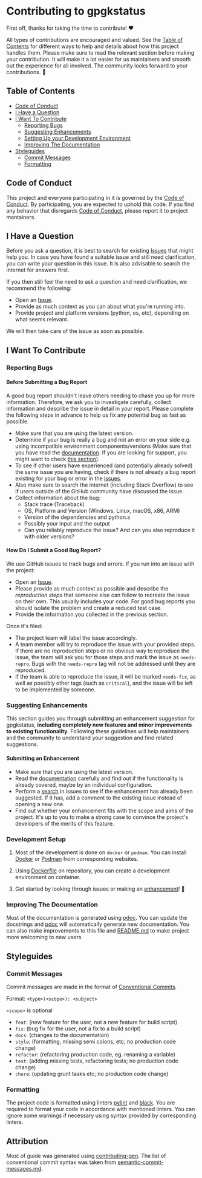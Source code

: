 <!-- omit in toc -->
# Contributing to **gpgkstatus**

First off, thanks for taking the time to contribute! ❤️

All types of contributions are encouraged and valued. See the [Table of Contents](#table-of-contents) for different ways to help and details about how this project handles them. Please make sure to read the relevant section before making your contribution. It will make it a lot easier for us maintainers and smooth out the experience for all involved. The community looks forward to your contributions. 🎉

<!-- omit in toc -->
## Table of Contents

- [Code of Conduct](#code-of-conduct)
- [I Have a Question](#i-have-a-question)
- [I Want To Contribute](#i-want-to-contribute)
  - [Reporting Bugs](#reporting-bugs)
  - [Suggesting Enhancements](#suggesting-enhancements)
  - [Setting Up your Development Environment](#development-setup)
  - [Improving The Documentation](#improving-the-documentation)
- [Styleguides](#styleguides)
  - [Commit Messages](#commit-messages)
  - [Formatting](#formatting)

## Code of Conduct

This project and everyone participating in it is governed by the
[Code of Conduct](https://github.com/dkvc/gpgkstatus/blob/main/CODE_OF_CONDUCT.md).
By participating, you are expected to uphold this code. If you find any behavior that disregards [Code of Conduct](https://github.com/dkvc/gpgkstatus/blob/main/CODE_OF_CONDUCT.md), please report it to project mantainers.

## I Have a Question

Before you ask a question, it is best to search for existing [Issues](https://github.com/dkvc/gpgkstatus/issues) that might help you. In case you have found a suitable issue and still need clarification, you can write your question in this issue. It is also advisable to search the internet for answers first.

If you then still feel the need to ask a question and need clarification, we recommend the following:

- Open an [Issue](https://github.com/dkvc/gpgkstatus/issues/new).
- Provide as much context as you can about what you're running into.
- Provide project and platform versions (python, os, etc), depending on what seems relevant.

We will then take care of the issue as soon as possible.

## I Want To Contribute

### Reporting Bugs

<!-- omit in toc -->
#### Before Submitting a Bug Report

A good bug report shouldn't leave others needing to chase you up for more information. Therefore, we ask you to investigate carefully, collect information and describe the issue in detail in your report. Please complete the following steps in advance to help us fix any potential bug as fast as possible.

- Make sure that you are using the latest version.
- Determine if your bug is really a bug and not an error on your side e.g. using incompatible environment components/versions (Make sure that you have read the [documentation](https://dkvc.github.io/gpkgstatus/). If you are looking for support, you might want to check [this section](#i-have-a-question)).
- To see if other users have experienced (and potentially already solved) the same issue you are having, check if there is not already a bug report existing for your bug or error in the [issues](https://github.com/dkvc/gpgkstatus/issues).
- Also make sure to search the internet (including Stack Overflow) to see if users outside of the GitHub community have discussed the issue.
- Collect information about the bug:
  - Stack trace (Traceback)
  - OS, Platform and Version (Windows, Linux, macOS, x86, ARM)
  - Version of the dependencies and python.s
  - Possibly your input and the output
  - Can you reliably reproduce the issue? And can you also reproduce it with older versions?

<!-- omit in toc -->
#### How Do I Submit a Good Bug Report?

We use GitHub issues to track bugs and errors. If you run into an issue with the project:

- Open an [Issue](https://github.com/dkvc/gpgkstatus/issues/new).
- Please provide as much context as possible and describe the *reproduction steps* that someone else can follow to recreate the issue on their own. This usually includes your code. For good bug reports you should isolate the problem and create a reduced test case.
- Provide the information you collected in the previous section.

Once it's filed:

- The project team will label the issue accordingly.
- A team member will try to reproduce the issue with your provided steps. If there are no reproduction steps or no obvious way to reproduce the issue, the team will ask you for those steps and mark the issue as `needs-repro`. Bugs with the `needs-repro` tag will not be addressed until they are reproduced.
- If the team is able to reproduce the issue, it will be marked `needs-fix`, as well as possibly other tags (such as `critical`), and the issue will be left to be implemented by someone.

### Suggesting Enhancements

This section guides you through submitting an enhancement suggestion for gpgkstatus, **including completely new features and minor improvements to existing functionality**. Following these guidelines will help maintainers and the community to understand your suggestion and find related suggestions.

<!-- omit in toc -->
#### Submitting an Enhancement

- Make sure that you are using the latest version.
- Read the [documentation](https://dkvc.github.io/gpkgstatus/) carefully and find out if the functionality is already covered, maybe by an individual configuration.
- Perform a [search](https://github.com/dkvc/gpgkstatus/issues) in issues to see if the enhancement has already been suggested. If it has, add a comment to the existing issue instead of opening a new one.
- Find out whether your enhancement fits with the scope and aims of the project. It's up to you to make a strong case to convince the project's developers of the merits of this feature.

### Development Setup

1. Most of the development is done on `docker` or `podman`. You can install [Docker](https://docs.docker.com/get-docker/) or [Podman](https://podman.io/getting-started/installation) from corresponding websites.

2. Using [Dockerfile](https://github.com/dkvc/gpkgstatus/blob/main/.devcontainer/Dockerfile) on repository, you can create a development environment on container.

3. Get started by looking through issues or making an [enhancement](#suggesting-enhancements)! :tada:

### Improving The Documentation

Most of the documentation is generated using [pdoc](https://pdoc.dev/). You can update the docstrings and [pdoc](https://pdoc.dev/) will automatically generate new documentation. You can also make improvements to this file and [README.md](https://github.com/dkvc/gpgkstatus/blob/main/README.md) to make project more welcoming to new users.

## Styleguides

### Commit Messages

Commit messages are made in the format of [Conventional Commits](https://www.conventionalcommits.org/).

Format: `<type>(<scope>): <subject>`

`<scope>` is optional

- `feat`: (new feature for the user, not a new feature for build script)
- `fix`: (bug fix for the user, not a fix to a build script)
- `docs`: (changes to the documentation)
- `style`: (formatting, missing semi colons, etc; no production code change)
- `refactor`: (refactoring production code, eg. renaming a variable)
- `test`: (adding missing tests, refactoring tests; no production code change)
- `chore`: (updating grunt tasks etc; no production code change)

### Formatting

The project code is formatted using linters [pylint](https://github.com/PyCQA/pylint) and [black](https://github.com/psf/black). You are required to format your code in accordance with mentioned linters. You can ignore some warnings if necessary using syntax provided by corresponding linters.

## Attribution

Most of guide was generated using [contributing-gen](https://github.com/bttger/contributing-gen). The list of conventional commit syntax was taken from [semantic-commit-messages.md](https://gist.github.com/joshbuchea/6f47e86d2510bce28f8e7f42ae84c716#file-semantic-commit-messages-md).
